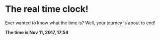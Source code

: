 # The real time clock!

Ever wanted to know what the time is? Well, your journey is about to end!

**The time is Nov 11, 2017, 17:54**